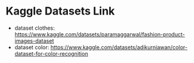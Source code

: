 # Kaggle Datasets Link 
- dataset clothes: https://www.kaggle.com/datasets/paramaggarwal/fashion-product-images-dataset
- dataset color: https://www.kaggle.com/datasets/adikurniawan/color-dataset-for-color-recognition
